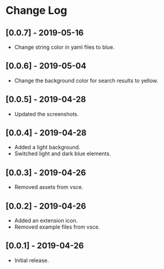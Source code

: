 # Change Log

## [0.0.7] - 2019-05-16

- Change string color in yaml files to blue.

## [0.0.6] - 2019-05-04

- Change the background color for search results to yellow.

## [0.0.5] - 2019-04-28

- Updated the screenshots.

## [0.0.4] - 2019-04-28

- Added a light background.
- Switched light and dark blue elements.

## [0.0.3] - 2019-04-26

- Removed assets from vsce.

## [0.0.2] - 2019-04-26

- Added an extension icon.
- Removed example files from vsce.

## [0.0.1] - 2019-04-26

- Initial release.
